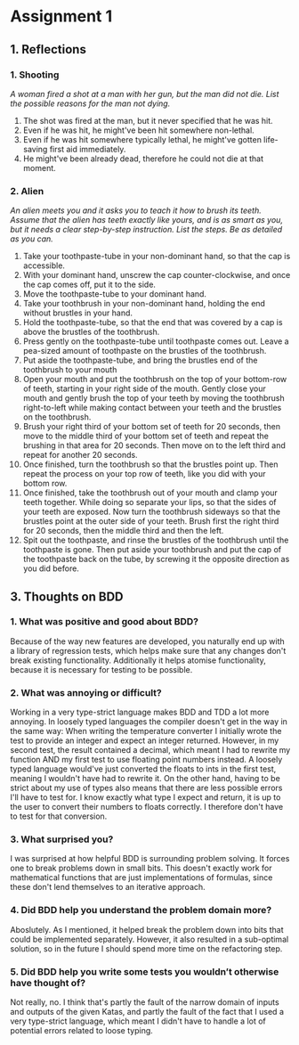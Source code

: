 # Assignment 1

## 1. Reflections

### 1. Shooting
*A woman fired a shot at a man with her gun, but the man did not die. List the possible reasons for the man not dying.*
1. The shot was fired at the man, but it never specified that he was hit.
2. Even if he was hit, he might've been hit somewhere non-lethal.
3. Even if he was hit somewhere typically lethal, he might've gotten life-saving first aid immediately.
4. He might've been already dead, therefore he could not die at that moment.
### 2. Alien
*An alien meets you and it asks you to teach it how to brush its teeth. Assume that the alien has teeth exactly like yours, and is as smart as you, but it needs a clear step-by-step instruction. List the steps. Be as detailed as you can.*
1. Take your toothpaste-tube in your non-dominant hand, so that the cap is accessible.
2. With your dominant hand, unscrew the cap counter-clockwise, and once the cap comes off, put it to the side. 
3. Move the toothpaste-tube to your dominant hand.
4. Take your toothbrush in your non-dominant hand, holding the end without brustles in your hand. 
5. Hold the toothpaste-tube, so that the end that was covered by a cap is above the brustles of the toothbrush.
6. Press gently on the toothpaste-tube until toothpaste comes out. Leave a pea-sized amount of toothpaste on the brustles of the toothbrush.
7. Put aside the toothpaste-tube, and bring the brustles end of the toothbrush to your mouth
8. Open your mouth and put the toothbrush on the top of your bottom-row of teeth, starting in your right side of the mouth. Gently close your mouth and gently brush the top of your teeth by moving the toothbrush right-to-left while making contact between your teeth and the brustles on the toothbrush.
9. Brush your right third of your bottom set of teeth for 20 seconds, then move to the middle third of your bottom set of teeth and repeat the brushing in that area for 20 seconds. Then move on to the left third and repeat for another 20 seconds.
10. Once finished, turn the toothbrush so that the brustles point up. Then repeat the process on your top row of teeth, like you did with your bottom row.
11. Once finished, take the toothbrush out of your mouth and clamp your teeth together. While doing so separate your lips, so that the sides of your teeth are exposed. Now turn the toothbrush sideways so that the brustles point at the outer side of your teeth. Brush first the right third for 20 seconds, then the middle third and then the left. 
12. Spit out the toothpaste, and rinse the brustles of the toothbrush until the toothpaste is gone. Then put aside your toothbrush and put the cap of the toothpaste back on the tube, by screwing it the opposite direction as you did before.

## 3. Thoughts on BDD
### 1. What was positive and good about BDD?
Because of the way new features are developed, you naturally end up with a library of regression tests, which helps make sure that any changes don't break existing functionality. Additionally it helps atomise functionality, because it is necessary for testing to be possible.
### 2. What was annoying or difficult?
Working in a very type-strict language makes BDD and TDD a lot more annoying. In loosely typed languages the compiler doesn't get in the way in the same way:
When writing the temperature converter I initially wrote the test to provide an integer and expect an integer returned. However, in my second test, the result contained a decimal, which meant I had to rewrite my function AND my first test to use floating point numbers instead. A loosely typed language would've just converted the floats to ints in the first test, meaning I wouldn't have had to rewrite it. 
On the other hand, having to be strict about my use of types also means that there are less possible errors I'll have to test for. I know exactly what type I expect and return, it is up to the user to convert their numbers to floats correctly. I therefore don't have to test for that conversion.
### 3. What surprised you?
I was surprised at how helpful BDD is surrounding problem solving. It forces one to break problems down in small bits. This doesn't exactly work for mathematical functions that are just implementations of formulas, since these don't lend themselves to an iterative approach. 
### 4. Did BDD help you understand the problem domain more?
Aboslutely. As I mentioned, it helped break the problem down into bits that could be implemented separately. However, it also resulted in a sub-optimal solution, so in the future I should spend more time on the refactoring step.
### 5.  Did BDD help you write some tests you wouldn’t otherwise have thought of? 
Not really, no. I think that's partly the fault of the narrow domain of inputs and outputs of the given Katas, and partly the fault of the fact that I used a very type-strict language, which meant I didn't have to handle a lot of potential errors related to loose typing.